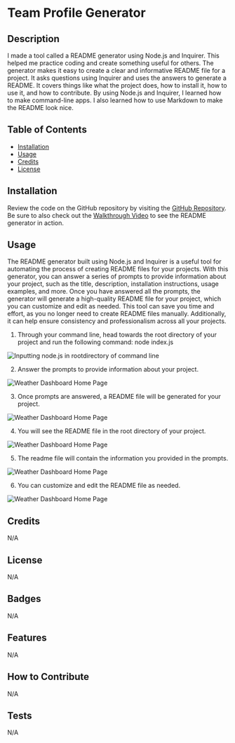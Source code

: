# Team Profile Generator

## Description

I made a tool called a README generator using Node.js and Inquirer. This helped me practice coding and create something useful for others. The generator makes it easy to create a clear and informative README file for a project. It asks questions using Inquirer and uses the answers to generate a README. It covers things like what the project does, how to install it, how to use it, and how to contribute. By using Node.js and Inquirer, I learned how to make command-line apps. I also learned how to use Markdown to make the README look nice.

## Table of Contents

- [Installation](#installation)
- [Usage](#usage)
- [Credits](#credits)
- [License](#license)

## Installation

Review the code on the GitHub repository by visiting the [GitHub Repository](https://github.com/etapm/readme-generator). Be sure to also check out the [Walkthrough Video](https://drive.google.com/file/d/1klgeEh6djU85q6Ag_gpEU2CvFWff_E1Z/view) to see the README generator in action.

## Usage

The README generator built using Node.js and Inquirer is a useful tool for automating the process of creating README files for your projects. With this generator, you can answer a series of prompts to provide information about your project, such as the title, description, installation instructions, usage examples, and more. Once you have answered all the prompts, the generator will generate a high-quality README file for your project, which you can customize and edit as needed. This tool can save you time and effort, as you no longer need to create README files manually. Additionally, it can help ensure consistency and professionalism across all your projects.

1. Through your command line, head towards the root directory of your project and run the following command:
   node index.js

![Inputting node.js in rootdirectory of command line](./Develop/Images/Screenshot1.png)

2. Answer the prompts to provide information about your project.

![Weather Dashboard Home Page](./Develop/Images/Screenshot2.png)

3. Once prompts are answered, a README file will be generated for your project.

![Weather Dashboard Home Page](./Develop/Images/Screenshot3.png)

4. You will see the README file in the root directory of your project.

![Weather Dashboard Home Page](./Develop/Images/Screenshot4.png)

5. The readme file will contain the information you provided in the prompts.

![Weather Dashboard Home Page](./Develop/Images/Screenshot5.png)

6. You can customize and edit the README file as needed.

![Weather Dashboard Home Page](./Develop/Images/Screenshot6.png)

## Credits

N/A

## License

N/A

## Badges

N/A

## Features

N/A

## How to Contribute

N/A

## Tests

N/A
